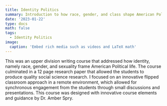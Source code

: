 ```yaml
---
title: Identity Politics
summary: Introduction to how race, gender, and class shape American Politcs.
date: '2023-01-22'
type: docs
math: false
tags:
  - Identity Politics
image:
  caption: 'Embed rich media such as videos and LaTeX math'
---
```


​This was an upper division writing course that addressed how identity, namely race, gender, and sexuality frame American Political life. The course culminated in a 12 page research paper that allowed the students to produce quality social science research.  I focused on an innovative flipped classroom approach in a remote environment, which allowed for synchronous engagement from the students through small discussions and presentations. This course was designed with innovative course elements and guidance by Dr. Amber Spry.

